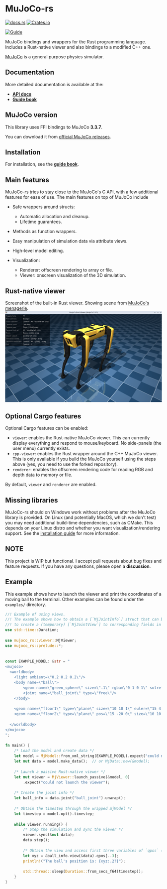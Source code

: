 # MuJoCo-rs
[![docs.rs](https://img.shields.io/docsrs/mujoco-rs/latest)](https://docs.rs/mujoco-rs)
[![Crates.io](https://img.shields.io/crates/v/mujoco-rs.svg)](https://crates.io/crates/mujoco-rs)

[![Guide](https://img.shields.io/badge/Documentation-green)](https://mujoco-rs.readthedocs.io/en/stable/)


MuJoCo bindings and wrappers for the Rust programming language. Includes a Rust-native viewer and also
bindings to a modified C++ one.

[MuJoCo](https://mujoco.org/) is a general purpose physics simulator.


## Documentation
More detailed documentation is available at the:
- [**API docs**](https://docs.rs/mujoco-rs)
- [**Guide book**](https://mujoco-rs.readthedocs.io/en/stable/)

## MuJoCo version
This library uses FFI bindings to MuJoCo **3.3.7**.

You can download it from [official MuJoCo releases](https://github.com/google-deepmind/mujoco/releases/tag/3.3.7).


## Installation
For installation, see the [**guide book**](https://mujoco-rs.readthedocs.io/en/stable/installation.html).

## Main features
MuJoCo-rs tries to stay close to the MuJoCo's C API, with a few additional features for ease of use.
The main features on top of MuJoCo include

- Safe wrappers around structs:
  
  - Automatic allocation and cleanup.
  - Lifetime guarantees.

- Methods as function wrappers.
- Easy manipulation of simulation data via attribute views.
- High-level model editing.
- Visualization:

  - Renderer: offscreen rendering to array or file.
  - Viewer: onscreen visualization of the 3D simulation.



## Rust-native viewer
Screenshot of the built-in Rust viewer. Showing scene from [MuJoCo's menagerie](https://github.com/google-deepmind/mujoco_menagerie/tree/main/boston_dynamics_spot).
![](docs/img_common/viewer_spot.png)


## Optional Cargo features
Optional Cargo features can be enabled:
- ``viewer``: enables the Rust-native MuJoCo viewer. This can currently
                display everything and respond to mouse/keyboard. No side-panels (the user menu) currently exists.
- ``cpp-viewer``: enables the Rust wrapper around the C++ MuJoCo viewer. This is only available if you build the MuJoCo yourself using the steps above (yes, you need to use the forked repository).
- ``renderer``: enables the offscreen rendering code for reading RGB and depth data to memory or file.

By default, ``viewer`` and ``renderer`` are enabled.

## Missing libraries
MuJoCo-rs should on Windows work without problems after the MuJoCo library
is provided. On Linux (and potentially MacOS, which we don't test) you may need
additional build-time dependencies, such as CMake. This depends
on your Linux distro and whether you want visualization/rendering support. See the [installation guide](https://mujoco-rs.readthedocs.io/en/stable/installation.html#build-dependencies-visualization-rendering-only) for more information.

## NOTE
This project is WIP but functional. I accept pull requests about bug fixes
and feature requests. If you have any questions, please open a **discussion**.

## Example
This example shows how to launch the viewer and print the coordinates
of a moving ball to the terminal.
Other examples can be found under the ``examples/`` directory.


```rust
//! Example of using views.
//! The example shows how to obtain a [`MjJointInfo`] struct that can be used
//! to create a (temporary) [`MjJointView`] to corresponding fields in [`MjData`].
use std::time::Duration;

use mujoco_rs::viewer::MjViewer;
use mujoco_rs::prelude::*;


const EXAMPLE_MODEL: &str = "
<mujoco>
  <worldbody>
    <light ambient=\"0.2 0.2 0.2\"/>
    <body name=\"ball\">
        <geom name=\"green_sphere\" size=\".1\" rgba=\"0 1 0 1\" solref=\"0.004 1.0\"/>
        <joint name=\"ball_joint\" type=\"free\"/>
    </body>

    <geom name=\"floor1\" type=\"plane\" size=\"10 10 1\" euler=\"15 4 0\" solref=\"0.004 1.0\"/>
    <geom name=\"floor2\" type=\"plane\" pos=\"15 -20 0\" size=\"10 10 1\" euler=\"-15 -4 0\" solref=\"0.004 1.0\"/>

  </worldbody>
</mujoco>
";

fn main() {
    /* Load the model and create data */
    let model = MjModel::from_xml_string(EXAMPLE_MODEL).expect("could not load the model");
    let mut data = model.make_data();  // or MjData::new(&model);

    /* Launch a passive Rust-native viewer */
    let mut viewer = MjViewer::launch_passive(&model, 0)
        .expect("could not launch the viewer");

    /* Create the joint info */
    let ball_info = data.joint("ball_joint").unwrap();

    /* Obtain the timestep through the wrapped mjModel */
    let timestep = model.opt().timestep;

    while viewer.running() {
        /* Step the simulation and sync the viewer */
        viewer.sync(&mut data);
        data.step();

        /* Obtain the view and access first three variables of `qpos` (x, y, z) */
        let xyz = &ball_info.view(&data).qpos[..3];
        println!("The ball's position is: {xyz:.2?}");

        std::thread::sleep(Duration::from_secs_f64(timestep));
    }
}
```
